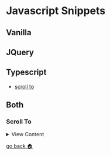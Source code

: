 # Javascript Snippets 

## Vanilla 

## JQuery 

## Typescript

- [ scroll to ][scroll-to]


## Both

[home]:#javascript-snippets
[scroll-to]:#scroll-to


### Scroll To 
<details>
<summary>View Content</summary>

**Note**: this uses javascript and JQuery

```js
class ScrollTo{
    
    selector: string;
    target: string;
    offsetTop: number;
    animationTime: number;
    
    constructor(selector, target:string ="body", offsetTop:number = 200, animationTime:number = 300){
        this.selector = selector;
        this.target = target;
        this.offsetTop = offsetTop;
        this.animationTime = animationTime;
        
        this.scroll= this.scroll.bind(this);
        this.to = this.to.bind(this);
    }
    
    scroll(){
       const selector = $(this.selector);
        
        selector.on("click", this.to);
    }
    
    to(){
        const target = $(this.target).position();
        $("html,body").animate({
            scrollTop:(target.top - this.offsetTop)
        },this.animationTime);
        
        console.log("It is working");
        
        return false; 
    }
    start(){
        this.scroll();
    }
} 
    

```

</details>

[go back :house:][home]
